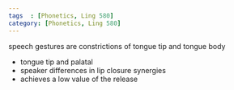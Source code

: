 ```yaml
---
tags  : [Phonetics, Ling 580]
category: [Phonetics, Ling 580]
---
```


speech gestures are constrictions of tongue tip and tongue body 
- tongue tip and palatal
- speaker differences in lip closure synergies
- achieves a low value of the release 
